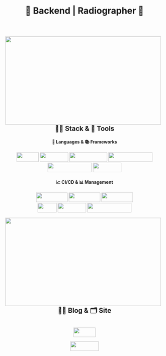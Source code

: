<div align="center">

# 🌟 Backend | Radiographer 🌟
</div>
<br/>
<div align="center">
  <img align="left" width="495" height="280" src="http://mazassumnida.wtf/api/v2/generate_badge?boj=nyong9221"/>
  
## 👩‍🚀 Stack & 🚀 Tools
#### 📜 Languages & 📚 Frameworks
<img width="70" height="30" src="https://img.shields.io/badge/-Java-%23F08080?style=flat-square&logo=JAVA&logoColor=white"/></a> <img width="90" height="30" src="https://img.shields.io/badge/-Spring-%2332CD32?style=flat-square&logo=Spring&logoColor=white"/></a> <img width="120" height="30" src="https://img.shields.io/badge/-SpringBoot-%237CFC00?style=flat-square&logo=Springboot&logoColor=white"/></a> <img width="140" height="30" src="https://img.shields.io/badge/-SpringSecurity-brightgreen?style=flat-square&logo=Springsecurity&logoColor=white"/></a> 
<br/>
<img width="140" height="30" src="https://img.shields.io/badge/-React--Native-%231E90FF?style=flat-square&logo=react&logoColor=white"/></a> <img width="90" height="30" src="https://img.shields.io/badge/-Expo-%23696969?style=flat-square&logo=Expo&logoColor=white"/></a>

#### 📈 CI/CD & 📊 Management
<img width="100" height="30" src="https://img.shields.io/badge/-AWS%20EC2-%23FF4500?style=flat-square&logo=AmazonEC2&logoColor=white"/></a> <img width="100" height="30" src="https://img.shields.io/badge/-AWS%20S3-%2300CED1?style=flat-square&logo=AmazonS3&logoColor=white"/></a> <img width="100" height="30" src="https://img.shields.io/badge/-AWS%20RDS-%234169E1?style=flat-square&logo=AmazonRDS&logoColor=white"/></a>
<br/>
<img width="60" height="30" src="https://img.shields.io/badge/-Git-%239370DB?style=flat-square&logo=Git&logoColor=white"/></a> <img width="90" height="30" src="https://img.shields.io/badge/-GitHub-%234B0082?style=flat-square&logo=Github&logoColor=white"/></a> <img width="140" height="30" src="https://img.shields.io/badge/-GitHub%20Actions-%23191970?style=flat-square&logo=GithubActions&logoColor=white"/></a>
<br/>
</div>

<img align="left" width="495" height="280" src="https://github-readme-stats.vercel.app/api?username=pnuhct&show_icons=true&theme=tokyonight"/>
<div align="center">
  

## ✍🏻 Blog & 🗂 Site
<br/>
<div align="center">
<a href="https://radpro.tistory.com/"><img width="70" height="30" src="https://img.shields.io/badge/-Tstory-%23A0522D?style=flat-square&logo=tstory&logoColor=white"/></a>
  
<a href="https://www.notion.so/70c13d70d85c4c7e908819d4ecc18ff7"><img width="90" height="30" src="https://img.shields.io/badge/-Notion-%23FFF5EE?style=flat-square&logo=Notion&logoColor=white"/></a>
